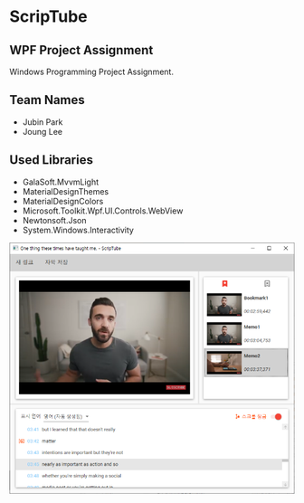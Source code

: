 # ScripTube
## WPF Project Assignment

Windows Programming Project Assignment.

## Team Names
- Jubin Park
- Joung Lee

## Used Libraries
- GalaSoft.MvvmLight
- MaterialDesignThemes
- MaterialDesignColors
- Microsoft.Toolkit.Wpf.UI.Controls.WebView
- Newtonsoft.Json
- System.Windows.Interactivity

![](image.png)